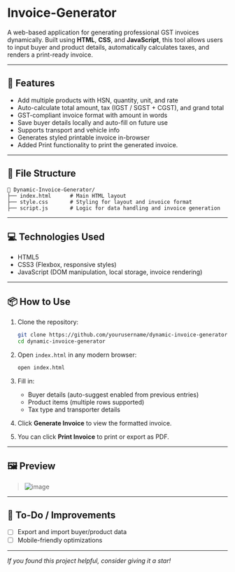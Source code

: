 # Invoice-Generator


A web-based application for generating professional GST invoices dynamically. Built using **HTML**, **CSS**, and **JavaScript**, this tool allows users to input buyer and product details, automatically calculates taxes, and renders a print-ready invoice.

---

## 🚀 Features

* Add multiple products with HSN, quantity, unit, and rate
* Auto-calculate total amount, tax (IGST / SGST + CGST), and grand total
* GST-compliant invoice format with amount in words
* Save buyer details locally and auto-fill on future use
* Supports transport and vehicle info
* Generates styled printable invoice in-browser
* Added Print functionality to print the generated invoice.

---

## 📂 File Structure

```
📁 Dynamic-Invoice-Generator/
├── index.html      # Main HTML layout
├── style.css       # Styling for layout and invoice format
├── script.js       # Logic for data handling and invoice generation
```

---

## 💻 Technologies Used

* HTML5
* CSS3 (Flexbox, responsive styles)
* JavaScript (DOM manipulation, local storage, invoice rendering)

---

## 📦 How to Use

1. Clone the repository:

   ```bash
   git clone https://github.com/yourusername/dynamic-invoice-generator.git
   cd dynamic-invoice-generator
   ```

2. Open `index.html` in any modern browser:

   ```bash
   open index.html
   ```

3. Fill in:

   * Buyer details (auto-suggest enabled from previous entries)
   * Product items (multiple rows supported)
   * Tax type and transporter details

4. Click **Generate Invoice** to view the formatted invoice.

5. You can click **Print Invoice** to print or export as PDF.

---

## 🖼 Preview

> ![image](https://github.com/user-attachments/assets/4e044a7a-5a97-4f95-8f6b-e873cc172a31)


---

## 📌 To-Do / Improvements


* [ ] Export and import buyer/product data
* [ ] Mobile-friendly optimizations

---
 *If you found this project helpful, consider giving it a star!*
